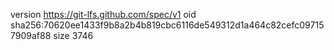 version https://git-lfs.github.com/spec/v1
oid sha256:70620ee1433f9b8a2b4b819cbc6116de549312d1a464c82cefc097157909af88
size 3746
